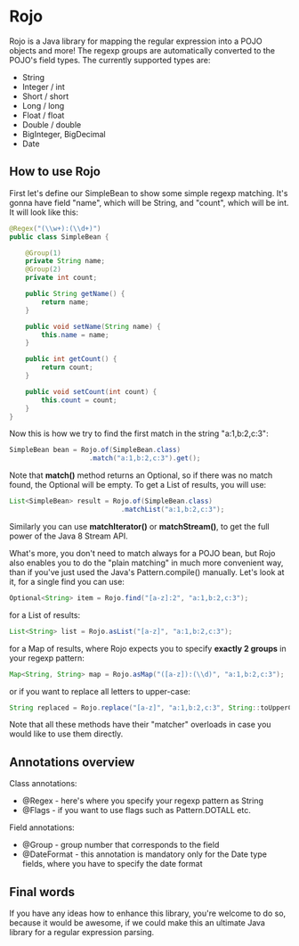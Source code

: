 # Rojo
Rojo is a Java library for mapping the regular expression into a POJO objects and more! The regexp groups are automatically converted to the POJO's field types. The currently supported types are:

- String
- Integer / int
- Short / short
- Long / long
- Float / float
- Double / double
- BigInteger, BigDecimal
- Date

## How to use Rojo
First let's define our SimpleBean to show some simple regexp matching. It's gonna have field "name", which will be String, and "count", which will be int. It will look like this:

```java
@Regex("(\\w+):(\\d+)")
public class SimpleBean {

    @Group(1)
    private String name;
    @Group(2)
    private int count;

    public String getName() {
        return name;
    }

    public void setName(String name) {
        this.name = name;
    }

    public int getCount() {
        return count;
    }

    public void setCount(int count) {
        this.count = count;
    }
}
```

Now this is how we try to find the first match in the string "a:1,b:2,c:3":
```java
SimpleBean bean = Rojo.of(SimpleBean.class)
                    .match("a:1,b:2,c:3").get();
```

Note that **match()** method returns an Optional, so if there was no match found, the Optional will be empty. To get a List of results, you will use:
```java
List<SimpleBean> result = Rojo.of(SimpleBean.class)
                            .matchList("a:1,b:2,c:3");
```

Similarly you can use **matchIterator()** or **matchStream()**, to get the full power of the Java 8 Stream API.

What's more, you don't need to match always for a POJO bean, but Rojo also enables you to do the "plain matching" in much more convenient way, than if you've just used the Java's Pattern.compile() manually. Let's look at it, for a single find you can use:
```java
Optional<String> item = Rojo.find("[a-z]:2", "a:1,b:2,c:3");
``` 
for a List of results:
```java
List<String> list = Rojo.asList("[a-z]", "a:1,b:2,c:3");
```
for a Map of results, where Rojo expects you to specify **exactly 2 groups** in your regexp pattern:
```java
Map<String, String> map = Rojo.asMap("([a-z]):(\\d)", "a:1,b:2,c:3");
```
or if you want to replace all letters to upper-case:
```java
String replaced = Rojo.replace("[a-z]", "a:1,b:2,c:3", String::toUpperCase);
```
Note that all these methods have their "matcher" overloads in case you would like to use them directly.

## Annotations overview
Class annotations:
- @Regex - here's where you specify your regexp pattern as String
- @Flags - if you want to use flags such as Pattern.DOTALL etc.

Field annotations:
- @Group - group number that corresponds to the field
- @DateFormat - this annotation is mandatory only for the Date type fields, where you have to specify the date format

## Final words
If you have any ideas how to enhance this library, you're welcome to do so, because it would be awesome, if we could make this an ultimate Java library for a regular expression parsing.